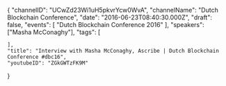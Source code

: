 {
    "channelID": "UCwZd23Wi1uH5pkvrYcw0WvA",
    "channelName": "Dutch Blockchain Conference",
    "date": "2016-06-23T08:40:30.000Z",
    "draft": false,
    "events": [
        "Dutch Blockchain Conference 2016"
    ],
    "speakers": ["Masha McConaghy"],
    "tags": [

    ],
    "title": "Interview with Masha McConaghy, Ascribe | Dutch Blockchain Conference #dbc16",
    "youtubeID": "ZGkGWTzFK9M"
}
